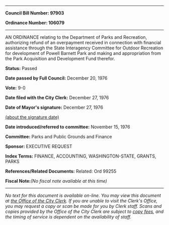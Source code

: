 

********

**Council Bill Number: 97903**
   
**Ordinance Number: 106079**
********

 AN ORDINANCE relating to the Department of Parks and Recreation, authorizing refund of an overpayment received in connection with financial assistance through the State Interagency Committee for Outdoor Recreation for development of Powell Barnett Park and making and appropriation from the Park Acquisition and Development Fund therefor.

**Status:** Passed
   
**Date passed by Full Council:** December 20, 1976
   
**Vote:** 9-0
   
**Date filed with the City Clerk:** December 27, 1976
   
**Date of Mayor's signature:** December 27, 1976
   
[(about the signature date)](/~public/approvaldate.htm)
   
   
   
**Date introduced/referred to committee:** November 15, 1976
   
**Committee:** Parks and Public Grounds and Finance
   
**Sponsor:** EXECUTIVE REQUEST
   
   
**Index Terms:** FINANCE, ACCOUNTING, WASHINGTON-STATE, GRANTS, PARKS

**References/Related Documents:** Related: Ord 99255

**Fiscal Note:**_(No fiscal note available at this time)_
********

_No text for this document is available on-line. You may view this document at [the Office of the City Clerk](http://www.seattle.gov/leg/clerk/contactUs.htm). If you are unable to visit the Clerk's Office, you may request a copy or scan be made for you by Clerk staff. Scans and copies provided by the Office of the City Clerk are subject to [copy fees](http://clerk.seattle.gov/~public/clerkfees.htm), and the timing of service is dependent on the availability of staff._

